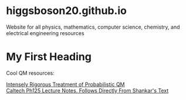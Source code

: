 # higgsboson20.github.io
Website for all physics, mathematics, computer science, chemistry, and electrical engineering resources


<html>
<body>

<h1>My First Heading</h1>

<p>Cool QM resources:
 
<a href = "https://plato.stanford.edu/entries/qt-quantlog/#QuanProbNuts"> Intensely Rigorous Treatment of Probabilistic QM </a>
<br>
<a href = "https://sites.astro.caltech.edu/~golwala/ph125ab/ph125_notes_2007.pdf"> Caltech Ph125 Lecture Notes. Follows Directly From Shankar's Text </a>


</p>

</body>
</html>

